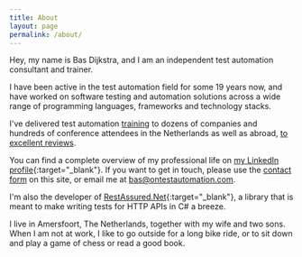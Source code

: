 ```yaml
---
title: About
layout: page
permalink: /about/
---
```

Hey, my name is Bas Dijkstra, and I am an independent test automation consultant and trainer.

I have been active in the test automation field for some 19 years now, and have worked on software testing and automation solutions across a wide range of programming languages, frameworks and technology stacks. 

I've delivered test automation [training](/training/) to dozens of companies and hundreds of conference attendees in the Netherlands as well as abroad, [to excellent reviews](/training/testimonials).

You can find a complete overview of my professional life on [my LinkedIn profile](https://nl.linkedin.com/in/basdijkstra/){:target="_blank"}. If you want to get in touch, please use the [contact form](/contact/) on this site, or email me at bas@ontestautomation.com.

I'm also the developer of [RestAssured.Net](https://github.com/basdijkstra/rest-assured-net/){:target="_blank"}, a library that is meant to make writing tests for HTTP APIs in C# a breeze.

I live in Amersfoort, The Netherlands, together with my wife and two sons. When I am not at work, I like to go outside for a long bike ride, or to sit down and play a game of chess or read a good book. 